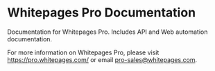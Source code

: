 Whitepages Pro Documentation
============================

Documentation for Whitepages Pro. Includes API and Web automation documentation.

For more information on Whitepages Pro, please visit https://pro.whitepages.com/ or email pro-sales@whitepages.com.
